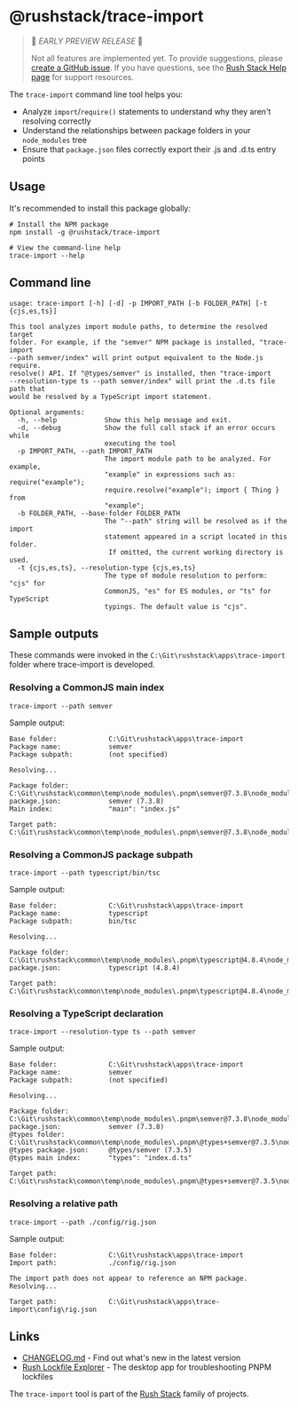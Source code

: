 # @rushstack/trace-import

> 🚨 _EARLY PREVIEW RELEASE_ 🚨
>
> Not all features are implemented yet. To provide suggestions, please
> [create a GitHub issue](https://github.com/microsoft/rushstack/issues/new/choose).
> If you have questions, see the [Rush Stack Help page](https://rushstack.io/pages/help/support/)
> for support resources.

The `trace-import` command line tool helps you:

- Analyze `import`/`require()` statements to understand why they aren't resolving correctly
- Understand the relationships between package folders in your `node_modules` tree
- Ensure that `package.json` files correctly export their .js and .d.ts entry points

## Usage

It's recommended to install this package globally:

```
# Install the NPM package
npm install -g @rushstack/trace-import

# View the command-line help
trace-import --help
```

## Command line

```
usage: trace-import [-h] [-d] -p IMPORT_PATH [-b FOLDER_PATH] [-t {cjs,es,ts}]

This tool analyzes import module paths, to determine the resolved target
folder. For example, if the "semver" NPM package is installed, "trace-import
--path semver/index" will print output equivalent to the Node.js require.
resolve() API. If "@types/semver" is installed, then "trace-import
--resolution-type ts --path semver/index" will print the .d.ts file path that
would be resolved by a TypeScript import statement.

Optional arguments:
  -h, --help            Show this help message and exit.
  -d, --debug           Show the full call stack if an error occurs while
                        executing the tool
  -p IMPORT_PATH, --path IMPORT_PATH
                        The import module path to be analyzed. For example,
                        "example" in expressions such as: require("example");
                        require.resolve("example"); import { Thing } from
                        "example";
  -b FOLDER_PATH, --base-folder FOLDER_PATH
                        The "--path" string will be resolved as if the import
                        statement appeared in a script located in this folder.
                         If omitted, the current working directory is used.
  -t {cjs,es,ts}, --resolution-type {cjs,es,ts}
                        The type of module resolution to perform: "cjs" for
                        CommonJS, "es" for ES modules, or "ts" for TypeScript
                        typings. The default value is "cjs".
```

## Sample outputs

These commands were invoked in the `C:\Git\rushstack\apps\trace-import` folder
where trace-import is developed.

### Resolving a CommonJS main index

```
trace-import --path semver
```

Sample output:

```
Base folder:             C:\Git\rushstack\apps\trace-import
Package name:            semver
Package subpath:         (not specified)

Resolving...

Package folder:          C:\Git\rushstack\common\temp\node_modules\.pnpm\semver@7.3.8\node_modules\semver
package.json:            semver (7.3.8)
Main index:              "main": "index.js"

Target path:             C:\Git\rushstack\common\temp\node_modules\.pnpm\semver@7.3.8\node_modules\semver\index.js
```

### Resolving a CommonJS package subpath

```
trace-import --path typescript/bin/tsc
```

Sample output:

```
Base folder:             C:\Git\rushstack\apps\trace-import
Package name:            typescript
Package subpath:         bin/tsc

Resolving...

Package folder:          C:\Git\rushstack\common\temp\node_modules\.pnpm\typescript@4.8.4\node_modules\typescript
package.json:            typescript (4.8.4)

Target path:             C:\Git\rushstack\common\temp\node_modules\.pnpm\typescript@4.8.4\node_modules\typescript\bin\tsc
```

### Resolving a TypeScript declaration

```
trace-import --resolution-type ts --path semver
```

Sample output:

```
Base folder:             C:\Git\rushstack\apps\trace-import
Package name:            semver
Package subpath:         (not specified)

Resolving...

Package folder:          C:\Git\rushstack\common\temp\node_modules\.pnpm\semver@7.3.8\node_modules\semver
package.json:            semver (7.3.8)
@types folder:           C:\Git\rushstack\common\temp\node_modules\.pnpm\@types+semver@7.3.5\node_modules\@types\semver
@types package.json:     @types/semver (7.3.5)
@types main index:       "types": "index.d.ts"

Target path:             C:\Git\rushstack\common\temp\node_modules\.pnpm\@types+semver@7.3.5\node_modules\@types\semver\index.d.ts
```

### Resolving a relative path

```
trace-import --path ./config/rig.json
```

Sample output:

```
Base folder:             C:\Git\rushstack\apps\trace-import
Import path:             ./config/rig.json

The import path does not appear to reference an NPM package.
Resolving...

Target path:             C:\Git\rushstack\apps\trace-import\config\rig.json
```

## Links

- [CHANGELOG.md](https://github.com/microsoft/rushstack/blob/main/apps/trace-import/CHANGELOG.md) - Find
  out what's new in the latest version
- [Rush Lockfile Explorer](https://lfx.rushstack.io) - The desktop app for troubleshooting PNPM lockfiles

The `trace-import` tool is part of the [Rush Stack](https://rushstack.io/) family of projects.
